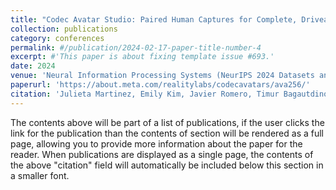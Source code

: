 ```yaml
---
title: "Codec Avatar Studio: Paired Human Captures for Complete, Driveable, and Generalizable Avatars"
collection: publications
category: conferences
permalink: #/publication/2024-02-17-paper-title-number-4
excerpt: #'This paper is about fixing template issue #693.'
date: 2024
venue: 'Neural Information Processing Systems (NeurIPS 2024 Datasets and Benchmarks)'
paperurl: 'https://about.meta.com/realitylabs/codecavatars/ava256/'
citation: 'Julieta Martinez, Emily Kim, Javier Romero, Timur Bagautdinov, Shunsuke Saito, Shoou-I Yu, Stuart Anderson, Michael Zollhöfer, Te-Li Wang, Shaojie Bai, Shih-En Wei, Rohan Joshi, Wyatt Borsos, Tomas Simon, Jason Saragih, Paul Theodosis, Alexander Greene, Anjani Josyula, Silvio Mano Maeta, Andrew I. Jewett, Simon Venshtain, Christopher Heilman, Yueh-Tung Chen, Sidi Fu, Mohamed Ezzeldin A. Elshaer, Tingfang Du, Longhua Wu, Shen-Chi Chen, Kai Kang, Michael Wu, Youssef Emad, Steven Longay, Ashley Brewer, Hitesh Shah, James Booth, Taylor Koska, Kayla Haidle, Matt Andromalos, Joanna Hsu, Thomas Dauer, Peter Selednik, Tim Godisart, Scott Ardisson, Matthew Cipperly, Ben Humberston, Lon Farr, Bob Hansen, Peihong Guo, Dave Braun, Steven Krenn, He Wen, Lucas Evans, Natalia Fadeeva, Matthew Stewart, Gabriel Schwartz, Divam Gupta, Gyeongsik Moon, Kaiwen Guo, Yuan Dong, Yichen Xu, Takaaki Shiratori, Fabian Prada, Bernardo R. Pires, Bo Peng, Julia Buffalini, Autumn Trimble, Kevyn McPhail, Melissa Schoeller, Yaser Sheikh (2024). &quot;Codec Avatar Studio: Paired Human Captures for Complete, Driveable, and Generalizable Avatars.&quot; <i>Neural Information Processing Systems (NeurIPS 2024 Datasets and Benchmarks)</i>.'
---
```


The contents above will be part of a list of publications, if the user clicks the link for the publication than the contents of section will be rendered as a full page, allowing you to provide more information about the paper for the reader. When publications are displayed as a single page, the contents of the above "citation" field will automatically be included below this section in a smaller font.
